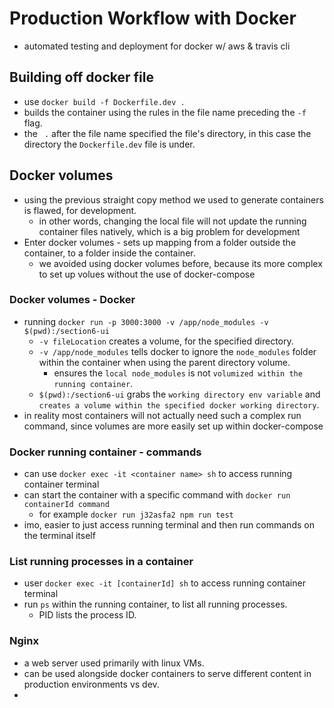 # Production Workflow with Docker
- automated testing and deployment for docker w/ aws & travis cli

## Building off docker file
- use `docker build -f Dockerfile.dev .`
- builds the container using the rules in the file name preceding the `-f` flag.
- the ` .` after the file name specified the file's directory, in this case the directory the `Dockerfile.dev` file is under.

## Docker volumes
- using the previous straight copy method we used to generate containers is flawed, for development.
    - in other words, changing the local file will not update the running container files natively, which is a big problem for development
- Enter docker volumes - sets up mapping from a folder outside the container, to a folder inside the container.
    - we avoided using docker volumes before, because its more complex to set up volues without the use of docker-compose

### Docker volumes - Docker
- running `docker run -p 3000:3000 -v /app/node_modules -v $(pwd):/section6-ui`
    - `-v fileLocation` creates a volume, for the specified directory.
    - `-v /app/node_modules` tells docker to ignore the `node_modules` folder within the container when using the parent directory volume.
        - ensures the `local node_modules` is not `volumized within the running container`.
    - `$(pwd):/section6-ui` grabs the `working directory env variable` and `creates a volume within the specified docker working directory`.
- in reality most containers will not actually need such a complex run command, since volumes are more easily set up within docker-compose

### Docker running container - commands
- can use `docker exec -it <container name> sh` to access running container terminal
- can start the container with a specific command with `docker run containerId command`
    - for example `docker run j32asfa2 npm run test`
- imo, easier to just access running terminal and then run commands on the terminal itself

### List running processes in a container
- user `docker exec -it [containerId] sh` to access running container terminal
- run `ps` within the running container, to list all running processes.
    - PID lists the process ID.

### Nginx
- a web server used primarily with linux VMs.
- can be used alongside docker containers to serve different content in production environments vs dev.
- 